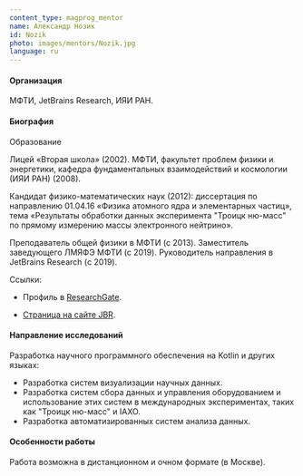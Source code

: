 ```yaml
---
content_type: magprog_mentor
name: Александр Нозик
id: Nozik
photo: images/mentors/Nozik.jpg
language: ru
---
```


#### Организация
МФТИ, JetBrains Research, ИЯИ РАН.

#### Биография
Образование

Лицей «Вторая школа» (2002). МФТИ, факультет проблем физики и энергетики, кафедра фундаментальных взаимодействий и космологии (ИЯИ РАН) (2008).

Кандидат физико-математических наук (2012): диссертация по направлению 01.04.16 «Физика атомного ядра и элементарных частиц», тема «Результаты обработки данных эксперимента "Троицк ню-масс" по прямому измерению массы электронного нейтрино».

Преподаватель общей физики в МФТИ (с 2013).
Заместитель заведующего ЛМЯФЭ МФТИ (с 2019).
Руководитель направления в JetBrains Research (с 2019).

Ссылки:

* Профиль в [ResearchGate](https://www.researchgate.net/profile/Alexander-Nozik).

* [Страница на сайте JBR](https://research.jetbrains.org/groups/npm/).

#### Направление исследований

Разработка научного программного обеспечения на Kotlin и других языках:
* Разработка систем визуализации научных данных.
* Разработка систем сбора данных и управления оборудованием и использование этих систем в международных экспериментах, таких как "Троицк ню-масс" и IAXO.
* Разработка автоматизированных систем анализа данных.

#### Особенности работы

Работа возможна в дистанционном и очном формате (в Москве).